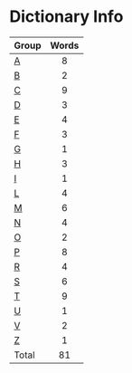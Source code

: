 ﻿Dictionary Info
=======


|Group|Words|
|-----|:------:|
|[A](A.json)|8|
|[B](B.json)|2|
|[C](C.json)|9|
|[D](D.json)|3|
|[E](E.json)|4|
|[F](F.json)|3|
|[G](G.json)|1|
|[H](H.json)|3|
|[I](I.json)|1|
|[L](L.json)|4|
|[M](M.json)|6|
|[N](N.json)|4|
|[O](O.json)|2|
|[P](P.json)|8|
|[R](R.json)|4|
|[S](S.json)|6|
|[T](T.json)|9|
|[U](U.json)|1|
|[V](V.json)|2|
|[Z](Z.json)|1|
|Total|81|
